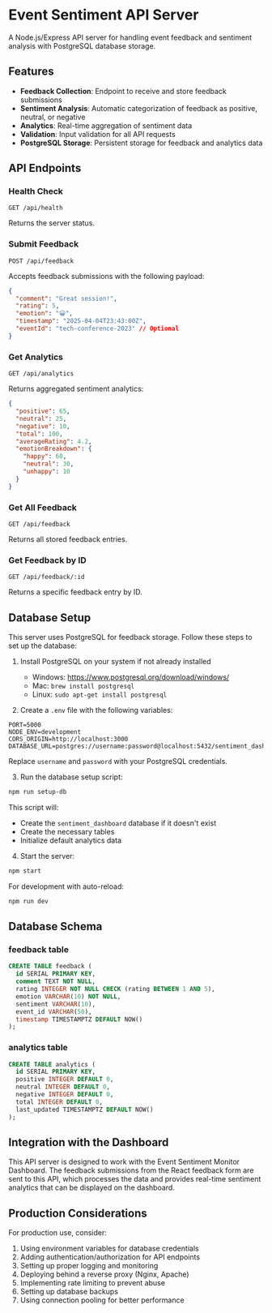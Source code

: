# Event Sentiment API Server

A Node.js/Express API server for handling event feedback and sentiment analysis with PostgreSQL database storage.

## Features

- **Feedback Collection**: Endpoint to receive and store feedback submissions
- **Sentiment Analysis**: Automatic categorization of feedback as positive, neutral, or negative
- **Analytics**: Real-time aggregation of sentiment data
- **Validation**: Input validation for all API requests
- **PostgreSQL Storage**: Persistent storage for feedback and analytics data

## API Endpoints

### Health Check
```
GET /api/health
```
Returns the server status.

### Submit Feedback
```
POST /api/feedback
```
Accepts feedback submissions with the following payload:
```json
{
  "comment": "Great session!",
  "rating": 5,
  "emotion": "😀",
  "timestamp": "2025-04-04T23:43:00Z",
  "eventId": "tech-conference-2023" // Optional
}
```

### Get Analytics
```
GET /api/analytics
```
Returns aggregated sentiment analytics:
```json
{
  "positive": 65,
  "neutral": 25,
  "negative": 10,
  "total": 100,
  "averageRating": 4.2,
  "emotionBreakdown": {
    "happy": 60,
    "neutral": 30,
    "unhappy": 10
  }
}
```

### Get All Feedback
```
GET /api/feedback
```
Returns all stored feedback entries.

### Get Feedback by ID
```
GET /api/feedback/:id
```
Returns a specific feedback entry by ID.

## Database Setup

This server uses PostgreSQL for feedback storage. Follow these steps to set up the database:

1. Install PostgreSQL on your system if not already installed
   - Windows: https://www.postgresql.org/download/windows/
   - Mac: `brew install postgresql`
   - Linux: `sudo apt-get install postgresql`

2. Create a `.env` file with the following variables:
```
PORT=5000
NODE_ENV=development
CORS_ORIGIN=http://localhost:3000
DATABASE_URL=postgres://username:password@localhost:5432/sentiment_dashboard
```
Replace `username` and `password` with your PostgreSQL credentials.

3. Run the database setup script:
```bash
npm run setup-db
```
This script will:
- Create the `sentiment_dashboard` database if it doesn't exist
- Create the necessary tables
- Initialize default analytics data

4. Start the server:
```bash
npm start
```

For development with auto-reload:
```bash
npm run dev
```

## Database Schema

### feedback table
```sql
CREATE TABLE feedback (
  id SERIAL PRIMARY KEY,
  comment TEXT NOT NULL,
  rating INTEGER NOT NULL CHECK (rating BETWEEN 1 AND 5),
  emotion VARCHAR(10) NOT NULL,
  sentiment VARCHAR(10),
  event_id VARCHAR(50),
  timestamp TIMESTAMPTZ DEFAULT NOW()
);
```

### analytics table
```sql
CREATE TABLE analytics (
  id SERIAL PRIMARY KEY,
  positive INTEGER DEFAULT 0,
  neutral INTEGER DEFAULT 0,
  negative INTEGER DEFAULT 0,
  total INTEGER DEFAULT 0,
  last_updated TIMESTAMPTZ DEFAULT NOW()
);
```

## Integration with the Dashboard

This API server is designed to work with the Event Sentiment Monitor Dashboard. The feedback submissions from the React feedback form are sent to this API, which processes the data and provides real-time sentiment analytics that can be displayed on the dashboard.

## Production Considerations

For production use, consider:

1. Using environment variables for database credentials
2. Adding authentication/authorization for API endpoints
3. Setting up proper logging and monitoring
4. Deploying behind a reverse proxy (Nginx, Apache)
5. Implementing rate limiting to prevent abuse
6. Setting up database backups
7. Using connection pooling for better performance 